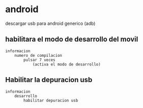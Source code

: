 # android 

descargar usb para android generico (adb)



## habilitara el modo de desarrollo del movil
	informacion
		numero de compilacion
			pulsar 7 veces 
				(activa el modo de desarrollo)
				
## Habilitar la depuracion usb	
	informacion	
		desarrollo
			habilitar depuracion usb
